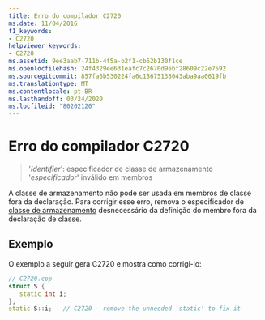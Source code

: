 ```yaml
---
title: Erro do compilador C2720
ms.date: 11/04/2016
f1_keywords:
- C2720
helpviewer_keywords:
- C2720
ms.assetid: 9ee3aab7-711b-4f5a-b2f1-cb62b130f1ce
ms.openlocfilehash: 24f4329ee631eafc7c2670d9ebf28609c22e7592
ms.sourcegitcommit: 857fa6b530224fa6c18675138043aba9aa0619fb
ms.translationtype: MT
ms.contentlocale: pt-BR
ms.lasthandoff: 03/24/2020
ms.locfileid: "80202120"
---
```

# <a name="compiler-error-c2720"></a>Erro do compilador C2720

> '*Identifier*': especificador de classe de armazenamento '*especificador*' inválido em membros

A classe de armazenamento não pode ser usada em membros de classe fora da declaração. Para corrigir esse erro, remova o especificador de [classe de armazenamento](../../cpp/storage-classes-cpp.md) desnecessário da definição do membro fora da declaração de classe.

## <a name="example"></a>Exemplo

O exemplo a seguir gera C2720 e mostra como corrigi-lo:

```cpp
// C2720.cpp
struct S {
   static int i;
};
static S::i;   // C2720 - remove the unneeded 'static' to fix it
```
